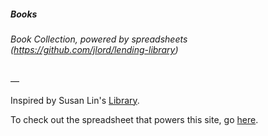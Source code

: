 ##### Books
###### Book Collection, powered by spreadsheets (https://github.com/jlord/lending-library)

—

Inspired by Susan Lin's [Library](https://github.com/bysl/library).

To check out the spreadsheet that powers this site, go [here](https://docs.google.com/spreadsheets/d/1AuNTARRo_ELBjIDZukJUZWp2RYkEqeyWgM69fVZIF_Y/edit?usp=sharing).
